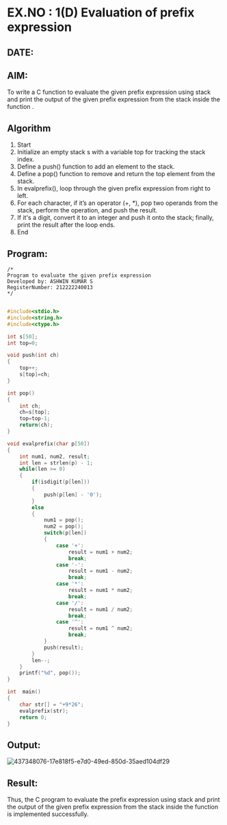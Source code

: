 # EX.NO : 1(D) Evaluation of prefix expression
## DATE: 
## AIM:
To write a C function to evaluate the given prefix expression using stack and print the output of the given prefix expression from the stack inside the function . 

## Algorithm
1. Start 
2. Initialize an empty stack s with a variable top for tracking the stack index. 
3. Define a push() function to add an element to the stack. 
4. Define a pop() function to remove and return the top element from the stack. 
5. In evalprefix(), loop through the given prefix expression from right to left. 
6. For each character, if it’s an operator (+, *), pop two operands from the stack, perform the operation, and push the result. 
7. If it's a digit, convert it to an integer and push it onto the stack; finally, print the result after the loop ends. 
8. End 


## Program:
```
/*
Program to evaluate the given prefix expression
Developed by: ASHWIN KUMAR S
RegisterNumber: 212222240013
*/
```
```c

#include<stdio.h>
#include<string.h>
#include<ctype.h>

int s[50];
int top=0;

void push(int ch)
{
	top++;
	s[top]=ch;
}

int pop()
{
	int ch;
	ch=s[top];
	top=top-1;
	return(ch);
}

void evalprefix(char p[50])
{
    int num1, num2, result;
    int len = strlen(p) - 1;
    while(len >= 0)
    {
        if(isdigit(p[len]))
        {
            push(p[len] - '0');
        }
        else
        {
            num1 = pop();
            num2 = pop();
            switch(p[len])
            {
                case '+':
                    result = num1 + num2;
                    break;
                case '-':
                    result = num1 - num2;
                    break;
                case '*':
                    result = num1 * num2;
                    break;
                case '/':
                    result = num1 / num2;
                    break;
                case '^':
                    result = num1 ^ num2;
                    break;
            }
            push(result);
        }
        len--;
    }
    printf("%d", pop());
}

int  main()
{
    char str[] = "+9*26";
    evalprefix(str);
    return 0;
}

```

## Output:
![437348076-17e818f5-e7d0-49ed-850d-35aed104df29](https://github.com/user-attachments/assets/50f5334a-09c4-458d-84b1-1d341fa921d9)



## Result:
Thus, the C program to evaluate the prefix expression using stack and print the output of the given prefix expression from the stack inside the function is implemented successfully.
